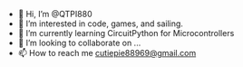 - 👋 Hi, I’m @QTPI880
- 👀 I’m interested in code, games, and sailing.
- 🌱 I’m currently learning CircuitPython for Microcontrollers
- 💞️ I’m looking to collaborate on ...
- 📫 How to reach me cutiepie88969@gmail.com

<!---
QTPI880/QTPI880 is a ✨ special ✨ repository because its `README.md` (this file) appears on your GitHub profile.
You can click the Preview link to take a look at your changes.
--->
